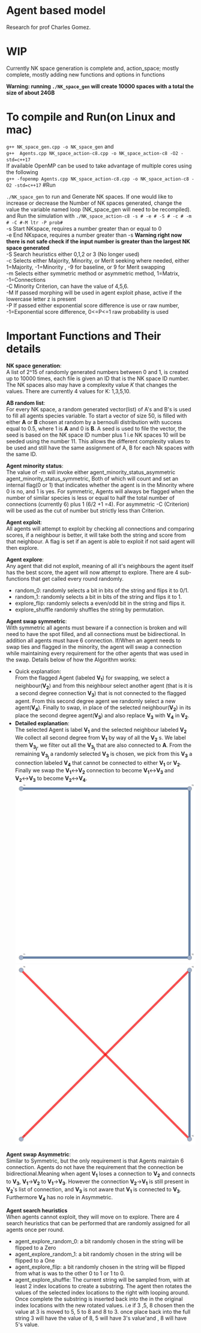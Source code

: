 # Agent based model

Research for prof Charles Gomez.

# WIP

Currently NK space generation is complete and,
action_space; mostly complete, mostly adding new functions and options in functions

**Warning: running `./NK_space_gen` will create 10000 spaces with a total the size of about 24GB**
# To compile and Run(on Linux and mac)

`g++ NK_space_gen.cpp -o NK_space_gen` and<br /> 
`g++  Agents.cpp NK_space_action-c8.cpp -o NK_space_action-c8 -O2 -std=c++17`<br />
If available OpenMP can be used to take advantage of multiple cores using the following <br /> 
`g++ -fopenmp Agents.cpp NK_space_action-c8.cpp -o NK_space_action-c8 -O2 -std=c++17`
#Run

`./NK_space_gen` to run and Generate NK spaces. If one would like to increase or decrease the Number of NK spaces generated, change the value the variable named loop (NK_space_gen will need to be recompiled).<br />
and Run the simulation with
`./NK_space_action-c8 -s # -e # -S # -c # -m # -C #-M ltr -P prob# `<br />
-s Start NKspace, requires a number greater than or equal to 0 <br />
-e End NKspace, requires a number greater than -s 
**Warning right now there is not safe check if the input number is greater than the largest NK space generated**<br />
-S Search heuristics either 0,1,2 or 3 (No longer used)<br />
-c Selects either Majority, Minority, or Merit seeking where needed, either 1=Majority, -1=Minority , -9 for baseline, or 9 for Merit swapping <br />
-m Selects either symmetric method or asymmetric method, 1=Matrix, -1=Connections <br />
-C Minority Criterion, can have the value of 4,5,6. <br />
-M If passed morphing will be used in agent exploit phase, active if the lowercase letter z is present <br />
-P If passed either exponential score difference is use or raw number, -1=Exponential score difference, 0<=P<=1 raw probability is used <br />

# Important Functions and Their details<br />
**NK space generation**:<br />
A list of 2^15 of randomly generated numbers between 0 and 1, is created up to 10000 times, each file is given an ID that is the NK space ID number. The NK spaces also may have a complexity value $K$ that changes the values. There are currently 4 values for K: 1,3,5,10.<br />

**AB random list**:<br />
For every NK space, a random generated vector(list) of A's and B's is used to fill all agents species variable. To start a vector of size 50, is filled with either **A** or **B** chosen at random by a bernoulli distribution with success equal to 0.5, where 1 is **A** and 0 is **B**. A seed is used to file the vector, the seed is based on  the NK space ID number plus 1 i.e NK spaces 10 will be seeded using the number 11. This allows the different complexity values to be used and still have the same assignment of A, B for each Nk spaces with the same ID.<br />

**Agent minority status**:<br /> 
The value of -m will invoke either agent_minority_status_asymmetric agent_minority_status_symmetric, Both of which will count and set an internal flag(0 or 1) that indicates whether the agent is in the Minority where 0 is no, and 1 is yes. 
For symmetric, Agents will always be flagged when the number of similar species is less or equal to half the total number of connections (currently 6) plus 1 (6/2 +1 =4).
For asymmetric -C (Criterion) will be used as the cut of number but strictly less than Criterion.<br />

**Agent exploit**:<br />
All agents will attempt to exploit by checking all connections and comparing scores, if a neighbour is better, it will take both the string and score from that neighbour. A flag is set if an agent is able to exploit if not said agent will then explore.<br />

**Agent explore**:<br />
Any agent that did not exploit, meaning of all it's neighbours the agent itself has the best score, the agent will now attempt to explore. There are 4  sub-functions that get called every round randomly.<br />
- random_0: randomly selects a bit in bits of the string and flips it to 0/1.
- random_1: randomly selects a bit in bits of the string and flips it to 1.
- explore_flip: randomly selects a even/odd bit in the string and flips it.
- explore_shuffle randomly shuffles the string by permutation.<br />

**Agent swap symmetric**:<br />
With symmetric all agents must beware if a connection is broken and will need to have the spot filled, and all connections must be bidirectional. In addition all agents must have 6 connection. If/When an agent needs to swap ties and flagged in the minority, the agent will swap a connection while maintaining every requirement for the other agents that was used in the swap. Details below of how the Algorithm works:<br />
- Quick explanation:<br /> From the flagged Agent (labeled **V<sub>1</sub>**) for swapping, we select a neighbour(**V<sub>2</sub>**) and from this neighbour select another agent (that is it is a second degree connection **V<sub>3</sub>**) that is not connected to the flagged agent. From this second degree agent we randomly select a new agent(**V<sub>4</sub>**). Finally to swap, in place of the selected neighbour(**V<sub>2</sub>**) in its place the second degree agent(**V<sub>3</sub>**) and also replace **V<sub>3</sub>**  with **V<sub>4</sub>** in **V<sub>2</sub>**.<br />
- **Detailed explanation**:<br />
The selected Agent is label **V<sub>1</sub>** and the selected neighbour labeled **V<sub>2</sub>**
We collect all  second degree from **V<sub>1</sub>** by way of all the **V<sub>2</sub>** s. We label them **V<sub>3<sub>j</sub></sub>**, we filter out all the **V<sub>3<sub>j</sub></sub>** that are also connected to **A**.
From the remaining **V<sub>3<sub>j</sub></sub>** a randomly selected **V<sub>3</sub>** is chosen, we pick from this **V<sub>3</sub>** a connection labeled **V<sub>4</sub>** that cannot be connected to either **V<sub>1</sub>** or **V<sub>2</sub>**. Finally we swap the **V<sub>1</sub>**&#x2194;**V<sub>2</sub>** connection to become **V<sub>1</sub>**&#x2194;**V<sub>3</sub>** and **V<sub>2</sub>**&#x2194;**V<sub>3</sub>** to become **V<sub>2</sub>**&#x2194;**V<sub>4</sub>**.
![Alt text](images/algo_start.jpg?raw=true "Before Tie swapping")
![Alt text](images/algo_end.jpg?raw=true "After Tie swapping")

**Agent swap Asymmetric**:<br />
Similar to Symmetric, but the only requirement is that Agents maintain 6 connection.  Agents do not have the requirement that the connection be bidirectional.Meaning when agent **V<sub>1</sub>** loses a connection to **V<sub>2</sub>** and connects to **V<sub>3</sub>**, **V<sub>1</sub>**&#8594;**V<sub>2</sub>** to **V<sub>1</sub>**&#8594;**V<sub>3</sub>**. However the connection  **V<sub>2</sub>**&#8594;**V<sub>1</sub>** is still present in **V<sub>2</sub>**'s list of connection, and **V<sub>3</sub>** is not aware that **V<sub>1</sub>** is connected to **V<sub>3</sub>**. Furthermore **V<sub>4</sub>** has no role in Asymmetric.

**Agent search heuristics**<br/>
When agents cannot exploit, they will move on to explore.
There are 4 search heuristics that can be performed that are randomly assigned for all agents once per round. 
- agent_explore_random_0: a bit randomly chosen in the string will be flipped to a Zero
- agent_explore_random_1: a bit randomly chosen in the string will be flipped to a One
- agent_explore_flip: a bit randomly chosen in the string will be flipped from what is was to the other 0 to 1 or 1 to 0.
- agent_explore_shuffle: The current string will be sampled from, with at least 2 index locations to create a substring. The agent then rotates the values of the selected index locations to the right with looping around. Once complete the substring is inserted back into the in the original index locations with the new rotated values.
i.e if 3 ,5, 8 chosen then the value at 3 is moved to 5, 5 to 8 and 8 to 3. once place back into the full string 3 will have the value of 8, 5 will have 3's value'and , 8 will have 5's value.